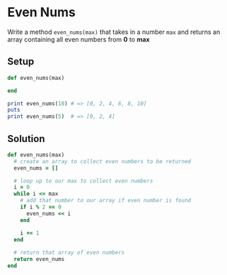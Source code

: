 # Even Nums

Write a method `even_nums(max)` that takes in a number `max` and returns an array containing all even numbers from **0** to **max**

## Setup

```ruby
def even_nums(max)

end

print even_nums(10) # => [0, 2, 4, 6, 8, 10]
puts
print even_nums(5)  # => [0, 2, 4]
```

## Solution

```ruby
def even_nums(max)
  # create an array to collect even numbers to be returned
  even_nums = []

  # loop up to our max to collect even numbers
  i = 0
  while i <= max
    # add that number to our array if even number is found
    if i % 2 == 0
      even_nums << i
    end

    i += 1
  end
  
  # return that array of even numbers
  return even_nums
end
```